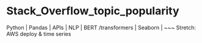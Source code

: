 # Stack_Overflow_topic_popularity
Python | Pandas | APIs | NLP | BERT /transformers | Seaborn | ~~~ Stretch: AWS deploy &amp; time series
